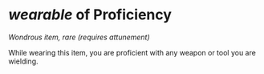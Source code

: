 # *wearable* of Proficiency
*Wondrous item, rare* *(requires attunement)*

While wearing this item, you are proficient with any weapon or tool you are wielding.
